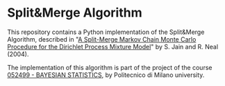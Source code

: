 # Split&Merge Algorithm

This repository contains a Python implementation of the Split&Merge Algorithm, described in "[A Split-Merge Markov Chain Monte Carlo Procedure for the Dirichlet Process Mixture Model](https://www.jstor.org/stable/1391150)" by S. Jain and R. Neal (2004).



The implementation of this algorithm is part of the project of the course [052499 - BAYESIAN STATISTICS](https://www11.ceda.polimi.it/schedaincarico/schedaincarico/controller/scheda_pubblica/SchedaPublic.do?&evn_default=evento&c_classe=764382&polij_device_category=DESKTOP&__pj0=0&__pj1=d460861e6cabba7028ccedb83f8ba0e4), by Politecnico di Milano university. 